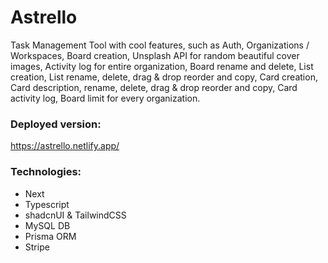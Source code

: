 # Astrello
Task Management Tool with cool features, such as Auth, Organizations / Workspaces, Board creation, Unsplash API for random beautiful cover images, Activity log for entire organization, Board rename and delete, List creation, List rename, delete, drag & drop reorder and copy, Card creation, Card description, rename, delete, drag & drop reorder and copy, Card activity log, Board limit for every organization.

### Deployed version:  
https://astrello.netlify.app/

### Technologies:  
- Next
- Typescript
- shadcnUI & TailwindCSS  
- MySQL DB  
- Prisma ORM  
- Stripe  
